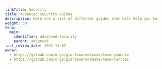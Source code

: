 ```yaml
---
linkTitle: Security
title: Advanced Security Guides
description: Here are a list of different guides that will help you to specific and advanced security tasks.
weight: 30
menu:
  main:
    identifier: advanced-security
    parent: advanced
last_review_date: 2023-11-07
owner:
  - https://github.com/orgs/giantswarm/teams/team-phoenix
  - https://github.com/orgs/giantswarm/teams/team-turtles
---
```

